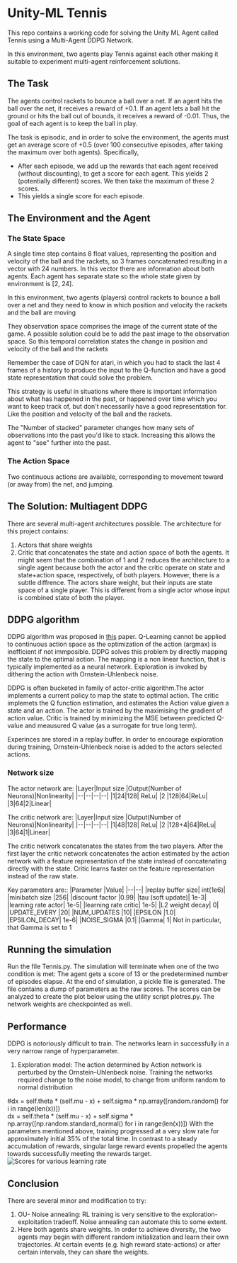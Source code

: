 # Unity-ML Tennis

This repo contains a working code for solving the Unity ML Agent called Tennis using a Multi-Agent DDPG  Network.

In this environment, two agents play Tennis against each other making it suitable to experiment multi-agent reinforcement solutions.

## The Task
 The agents control rackets to bounce a ball over a net. If an agent hits the ball over the net, it receives a reward of +0.1. If an agent lets a ball hit the ground or hits the ball out of bounds, it receives a reward of -0.01. Thus, the goal of each agent is to keep the ball in play.

The task is episodic, and in order to solve the environment, the agents must get an average score of +0.5 (over 100 consecutive episodes, after taking the maximum over both agents). Specifically,

-   After each episode, we add up the rewards that each agent received (without discounting), to get a score for each agent. This yields 2 (potentially different) scores. We then take the maximum of these 2 scores.
-   This yields a single  score  for each episode.

## The Environment and the Agent
### The State Space
A single time step contains 8 float values, representing the position and velocity of the ball and the rackets, so 3 frames concatenated resulting in a vector with 24 numbers.
In this vector there are information about both agents. Each agent has separate state so the whole state given by environment is [2, 24].

In this environment, two agents (players) control rackets to bounce a ball over a net and they need to know in which position and velocity the rackets and the ball are moving

They observation space comprises the image of the current state of the game. A possible solution could be to add the past image to the observation space. So this temporal correlation states the change in position and velocity of the ball and the rackets

Remember the case of DQN for atari, in which you had to stack the last 4 frames of a history to produce the input to the Q-function and have a good state representation that could solve the problem.

This strategy is useful in situations where there is important information about what has happened in the past, or happened over time which you want to keep track of, but don't necessarily have a good representation for. Like the position and velocity of the ball and the rackets.

The "Number of stacked" parameter changes how many sets of observations into the past you'd like to stack. Increasing this allows the agent to "see" further into the past.

### The Action Space
Two continuous actions are available, corresponding to movement toward (or away from) the net, and jumping.


## The Solution: Multiagent DDPG
There are several multi-agent architectures possible. The architecture for this project contains:
1. Actors that share weights
2. Critic that concatenates the state and action space of both  the  agents.
It might seem that the combination of 1 and 2 reduces the architecture to a single agent because both the actor and the critic operate on state and state+action space, respectively, of both players. However, there is a subtle diffrence. The actors share weight, but their inputs are state space of a single player. This is different from a single actor whose input is combined state of both the player.

## DDPG algorithm
DDPG algorithm was proposed in [this](https://arxiv.org/pdf/1509.02971.pdf) paper.
Q-Learning cannot be applied to continuous action space as the optimization of the action (argmax) is inefficient if not immposible. DDPG solves this problem by directly mapping the state to the optimal action. The mapping is a non linear function, that is typically implemented as a neural network.  Exploration is invoked by dithering the action with Ornstein-Uhlenbeck noise.

DDPG is often bucketed in family of actor-critic algorithm.The actor implements a current policy to map the state to optimal action. The critic implemets the Q function estimation, and estimates the Action value given a state and an action. The actor is trained by the maximising the gradient of action value. Critic is trained by minimizing the MSE between predicted Q-value and meausured Q value (as a surrogate for true long term).

Experinces are stored in a replay buffer. 
In order to encourage exploration during training, Ornstein-Uhlenbeck noise is added to the actors selected actions.

### Network size 

The actor network are:
|Layer|Input size  |Output(Number of Neurons)|Nonlinearity|
|--|--|--|--|
|1|24|128| ReLu|
|2 |128|64|ReLu|
|3|64|2|Linear|

The critic network are:
|Layer|Input size  |Output(Number of Neurons)|Nonlinearity|
|--|--|--|--|
|1|48|128| ReLu|
|2 |128+4|64|ReLu|
|3|64|1|Linear|

The critic network concatenates the states from the two players. After the first layer
the critic network concatenates the action estimated by the action network with a feature representation of the state instead of concatenating directly with the state. Critic learns faster on the feature representation instead of the raw state.

Key parameters are::
|Parameter	|Value|
|--|--|
|replay buffer size|	int(1e6)|
|minibatch size	|256|
|discount factor	|0.99|
|tau (soft update)|	1e-3|
|learning rate actor|	1e-5|
|learning rate critic|	1e-5|
|L2 weight decay|	0|
|UPDATE_EVERY	|20|
|NUM_UPDATES	|10|
|EPSILON	|1.0|
|EPSILON_DECAY|	1e-6|
|NOISE_SIGMA	|0.1|
|Gamma| 1|
Not in particular, that Gamma is set to 1

## Running the simulation
Run the file Tennis.py. The simulation will terminate when one of the two condition is met: The agent gets a score of 13 or the predetermined number of episodes elapse. At the end of simulation, a pickle file is generated. The file contains a dump of parameters as the raw scores. The scores can be analyzed to create the plot below using the utility script plotres.py. The network weights are checkpointed as well.

## Performance
DDPG is notoriously difficult to train. The networks learn in successfully in a very narrow range of hyperparameter.
1. Exploration model: The action determined by Action network is perturbed by the Ornstein–Uhlenbeck noise. Training the networks required change to the noise model, to change from uniform random to normal distribution

#dx = self.theta * (self.mu - x) + self.sigma * np.array([random.random() for i in range(len(x))])  
dx = self.theta * (self.mu - x) + self.sigma * np.array([np.random.standard_normal() for i in range(len(x))]) 
With the parameters mentioned above, training progressed at a very slow rate for approximately initial 35% of the total time. In contrast to a steady accumulation of rewards, singular large reward events propelled the agents towards successfully meeting the rewards target.
![Scores for various learning rate](https://github.com/kpasad/Compettion_and_colaboration_MADDPG/blob/main/Results/final_scores.jpeg)

## Conclusion
There are several minor and modification to try:
1. OU- Noise annealing: RL training is very sensitive to the exploration-exploitation tradeoff. Noise annealing can automate this to some extent.
2. Here both agents share weights. In order to achieve diversity, the two agents may  begin with different random initialization and learn their own trajectories. At certain events (e.g. high reward state-actions) or after certain intervals, they can share the weights.